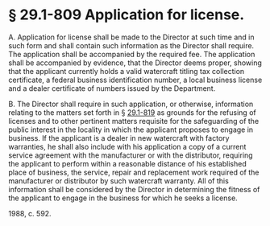 # § 29.1-809 Application for license.

<p>A. Application for license shall be made to the Director at such time and in such form and shall contain such information as the Director shall require. The application shall be accompanied by the required fee. The application shall be accompanied by evidence, that the Director deems proper, showing that the applicant currently holds a valid watercraft titling tax collection certificate, a federal business identification number, a local business license and a dealer certificate of numbers issued by the Department.</p><p>B. The Director shall require in such application, or otherwise, information relating to the matters set forth in § <a href='http://law.lis.virginia.gov/vacode/29.1-819/'>29.1-819</a> as grounds for the refusing of licenses and to other pertinent matters requisite for the safeguarding of the public interest in the locality in which the applicant proposes to engage in business. If the applicant is a dealer in new watercraft with factory warranties, he shall also include with his application a copy of a current service agreement with the manufacturer or with the distributor, requiring the applicant to perform within a reasonable distance of his established place of business, the service, repair and replacement work required of the manufacturer or distributor by such watercraft warranty. All of this information shall be considered by the Director in determining the fitness of the applicant to engage in the business for which he seeks a license.</p><p>1988, c. 592.</p>
